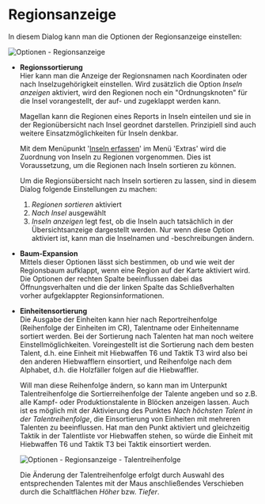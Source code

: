 <span id="top"></span>

# Regionsanzeige

In diesem Dialog kann man die Optionen der Regionsanzeige einstellen:

<img src="../../images/menu_extras_options_region.gif" data-border="0"
alt="Optionen - Regionsanzeige" />

- **Regionssortierung**  
  Hier kann man die Anzeige der Regionsnamen nach Koordinaten oder nach
  Inselzugehörigkeit einstellen. Wird zusätzlich die Option *Inseln
  anzeigen* aktiviert, wird den Regionen noch ein "Ordnungsknoten" für
  die Insel vorangestellt, der auf- und zugeklappt werden kann.

  Magellan kann die Regionen eines Reports in Inseln einteilen und sie
  in der Regionübersicht nach Insel geordnet darstellen. Prinzipiell
  sind auch weitere Einsatzmöglichkeiten für Inseln denkbar.

  Mit dem Menüpunkt '[Inseln erfassen](menu_map_island/)' im Menü
  'Extras' wird die Zuordnung von Inseln zu Regionen vorgenommen. Dies
  ist Voraussetzung, um die Regionen nach Inseln sortieren zu können.

  Um die Regionsübersicht nach Inseln sortieren zu lassen, sind in
  diesem Dialog folgende Einstellungen zu machen:

  1.  *Regionen sortieren* aktiviert
  2.  *Nach Insel* ausgewählt
  3.  *Inseln anzeigen* legt fest, ob die Inseln auch tatsächlich in der
      Übersichtsanzeige dargestellt werden. Nur wenn diese Option
      aktiviert ist, kann man die Inselnamen und -beschreibungen ändern.

- **Baum-Expansion**  
  Mittels dieser Optionen lässt sich bestimmen, ob und wie weit der
  Regionsbaum aufklappt, wenn eine Region auf der Karte aktiviert wird.
  Die Optionen der rechten Spalte beeinflussen dabei das
  Öffnungsverhalten und die der linken Spalte das Schließverhalten
  vorher aufgeklappter Regionsinformationen.

- **Einheitensortierung**  
  Die Ausgabe der Einheiten kann hier nach Reportreihenfolge
  (Reihenfolge der Einheiten im CR), Talentname oder Einheitenname
  sortiert werden. Bei der Sortierung nach Talenten hat man noch weitere
  Einstellmöglichkeiten. Voreingestellt ist die Sortierung nach dem
  besten Talent, d.h. eine Einheit mit Hiebwaffen T6 und Taktik T3 wird
  also bei den anderen Hiebwafflern einsortiert, und Reihenfolge nach
  dem Alphabet, d.h. die Holzfäller folgen auf die Hiebwaffler.

  Will man diese Reihenfolge ändern, so kann man im Unterpunkt
  Talentreihenfolge die Sortierreihenfolge der Talente angeben und so
  z.B. alle Kampf- oder Produktionstalente in Blöcken anzeigen lassen.
  Auch ist es möglich mit der Aktivierung des Punktes *Nach höchsten
  Talent in der Talentreihenfolge*, die Einsortierung von Einheiten mit
  mehreren Talenten zu beeinflussen. Hat man den Punkt aktiviert und
  gleichzeitig Taktik in der Talentliste vor Hiebwaffen stehen, so würde
  die Einheit mit Hiebwaffen T6 und Taktik T3 bei Taktik einsortiert
  werden.

  <img src="../../images/menu_extras_options_region_skills.gif"
  data-border="0" alt="Optionen - Regionsanzeige - Talentreihenfolge" />

  Die Änderung der Talentreihenfolge erfolgt durch Auswahl des
  entsprechenden Talentes mit der Maus anschließendes Verschieben durch
  die Schaltflächen *Höher* bzw. *Tiefer*.
